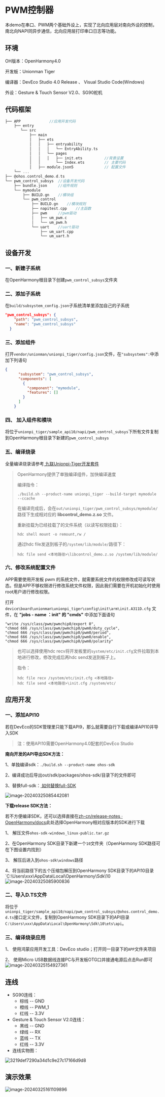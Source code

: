 # PWM控制器

本demo在串口、PWM两个基础外设上，实现了北向应用层对南向外设的控制，南北向NAPI同异步通信，北向应用层打印串口日志等功能。

## 环境

OH版本：OpenHarmony4.0

开发板：Unionman Tiger

编译器：DevEco Studio 4.0 Release 、 Visual Studio Code(Windows)

外设：Gesture & Touch Sensor V2.0、SG90舵机

## 代码框架

```c
├── APP				//应用开发代码
    ├── entry
       └── src
           ├── main
           │   ├── ets
           │   │   ├── entryability
           │   │   │   └── EntryAbility.ts
           │   │   └── pages
           │   │   │   ├── init.ets 		 //背景设置
           │   │       └── Index.ets         // 主要代码
           │   ├── module.json5              // 配置文件
    └── ...
├── @ohos.control_demo.d.ts    
└── pwm_control_subsys  //设备开发代码
    ├── bundle.json		//组件规则
    └── mymodule
        ├── BUILD.gn	//模块组
        └── pwm_control
            ├── BUILD.gn	//模块规则
            ├── napitest.cpp	//主函数
            ├── pwm		//pwm驱动
            │   ├── um_pwm.c
            │   └── um_pwm.h
            └── uart	//uart驱动
                ├── um_uart.cpp
                └── um_uart.h
```



## 设备开发

### 一、新建子系统

在OpenHarmony根目录下创建`pwm_control_subsys`文件夹

### 二、添加子系统

 在`build/subsystem_config.json`子系统清单里添加自己的子系统

```json
"pwm_control_subsys": {
    "path": "pwm_control_subsys",
    "name": "pwm_control_subsys"
  }
```

### 三、添加组件

 打开`vendor/unionman/unionpi_tiger/config.json`文件，在`"subsystems":`中添加下列语句

```json
{
      "subsystem": "pwm_control_subsys",
      "components": [
        {
          "component": "mymodule",
          "features": []
        }
      ]
    }
```

### 四、 加入组件和模块

将位于`unionpi_tiger/sample_api10/napi/pwm_control_subsys`下所有文件复制到OpenHarmony根目录下新建的`pwm_control_subsys`

### 五、编译烧录

全量编译烧录请参考[ 九联Unionpi-Tiger开发套件](https://gitee.com/openharmony/device_board_unionman/blob/master/unionpi_tiger/README_zh.md#编译与调试)

> OpenHarmony提供了单独编译组件，加快编译速度
>
> 编译指令：
>
> ```shell
> ./build.sh --product-name unionpi_tiger --build-target mymodule --ccache
> ```
>
>  在编译完成后，会在`out/unionpi_tiger/pwm_control_subsys/mymodule/`路径下生成相对应的 **libcontrol_demo.z.so** 文件。
>
> 重新挂载为已经挂载了的文件系统（以读写权限挂载）：
>
> ```shell
> hdc shell mount -o remount,rw /
> ```
>
> 通过hdc file发送到板子的`/system/lib/module/`路径下：
>
> ```shell
> hdc file send <本地路径>\libcontrol_demo.z.so /system/lib/module/
> ```

### 六、修改系统配置文件

APP需要使用开发板 pwm 的系统文件，就需要系统文件的权限修改成可读写状态。但是APP不够权限进行修改系统文件权限，因此我们需要在开机初始化时使用root用户进行修改权限。

打开 `device\board\unionman\unionpi_tiger\config\init\arm\init.A311D.cfg` 文件，在 **"jobs - name ：init" 的 "cmds"** 中添加下面语句

```shell
"write /sys/class/pwm/pwmchip0/export 0",
"chmod 666 /sys/class/pwm/pwmchip0/pwm0/duty_cycle",
"chmod 666 /sys/class/pwm/pwmchip0/pwm0/period",
"chmod 666 /sys/class/pwm/pwmchip0/pwm0/enable",
"chmod 666 /sys/class/pwm/pwmchip0/pwm0/polarity"
```

> 也可以选择使用hdc recv将开发板里的`system/etc/init.cfg`文件拉取到本地进行修改，修改完成后再hdc send发送到板子上。
>
> 指令：
>
> ```shell
> hdc file recv /system/etc/init.cfg <本地路径>
> hdc file send <本地路径>\init.cfg /system/etc/
> ```

## 应用开发

### 一、添加API10

若在DevEco的SDK管理里只能下载API9，那么就需要自行下载或编译API10并导入SDK
> 注：使用API10需要OpenHarmony4.0配套的DevEco Studio

**南向开发的API导出SDK方法：**

1、单独编译sdk：`./build.sh --product-name ohos-sdk`

2、编译成功后导出out/sdk/packages/ohos-sdk/目录下的文件即可

3、替换full-sdk：[ 如何替换full-SDK](https://gitee.com/openharmony/docs/blob/master/zh-cn/application-dev/faqs/full-sdk-switch-guide.md)

![image-20240325085442081](../figures/pwm_control_subsys/2.png)

**下载release SDK方法：**

若不方便编译SDK，还可以选择直接在[zh-cn/release-notes · OpenHarmony/docs](https://gitee.com/openharmony/docs/tree/master/zh-cn/release-notes)此处选择OpenHarmony相对应版本的SDK进行下载

1、 解压文件`ohos-sdk-windows_linux-public.tar.gz`

2、在OpenHarmony SDK目录下新建一个`10`文件夹（OpenHarmony SDK路径可在下图设置内找到）

3、 解压后进入到`ohos-sdk\windows`路径

4、将当前路径下的五个压缩包解压到OpenHarmony SDK目录下的API10目录`C:\Users\xxx\AppData\Local\OpenHarmony\Sdk\10\
![image-20240325085900836](../figures/pwm_control_subsys/4.png)
### 二、导入D.TS文件

将位于`unionpi_tiger/sample_api10/napi/pwm_control_subsys/@ohos.control_demo.d.ts`接口定义文件，复制到OpenHarmony SDK目录下的API目录`C:\Users\xxx\AppData\Local\OpenHarmony\Sdk\10\ets\api`。



### 三、编译烧录应用

1、 使用鸿蒙应用开发工具：DevEco studio；打开同一目录下的`APP`文件夹项目

2、 使用Micro USB数据线连接PC与开发板OTG口并接通电源后点击Run即可![image-20240325154927361](../figures/pwm_control_subsys/5.png)

## 连线

* SG90连线：
  * 棕线 -- GND
  * 橙线 -- PWM_1
  * 红线 -- 3.3V
* Gesture & Touch Sensor V2.0连线：
  * 黑线 -- GND
  * 绿线 -- RX
  * 蓝线 -- TX
  * 红线 -- 3.3V
* 连线实物图：

![3219def7290a34d1c9e27c17166d9d8](../figures/pwm_control_subsys/1.jpg)

## 演示效果

![image-20240325161109896](../figures/pwm_control_subsys/6.png)